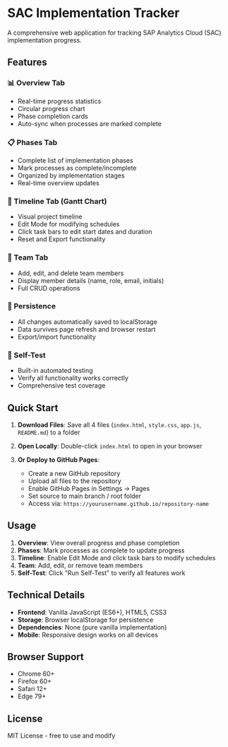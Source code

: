 # SAC Implementation Tracker

A comprehensive web application for tracking SAP Analytics Cloud (SAC) implementation progress.

## Features

### 📊 Overview Tab
- Real-time progress statistics
- Circular progress chart
- Phase completion cards
- Auto-sync when processes are marked complete

### 📋 Phases Tab  
- Complete list of implementation phases
- Mark processes as complete/incomplete
- Organized by implementation stages
- Real-time overview updates

### 📅 Timeline Tab (Gantt Chart)
- Visual project timeline
- Edit Mode for modifying schedules
- Click task bars to edit start dates and duration
- Reset and Export functionality

### 👥 Team Tab
- Add, edit, and delete team members
- Display member details (name, role, email, initials)
- Full CRUD operations

### 💾 Persistence
- All changes automatically saved to localStorage
- Data survives page refresh and browser restart
- Export/import functionality

### 🧪 Self-Test
- Built-in automated testing
- Verify all functionality works correctly
- Comprehensive test coverage

## Quick Start

1. **Download Files**: Save all 4 files (`index.html`, `style.css`, `app.js`, `README.md`) to a folder

2. **Open Locally**: Double-click `index.html` to open in your browser

3. **Or Deploy to GitHub Pages**:
   - Create a new GitHub repository
   - Upload all files to the repository
   - Enable GitHub Pages in Settings → Pages
   - Set source to main branch / root folder
   - Access via: `https://yourusername.github.io/repository-name`

## Usage

1. **Overview**: View overall progress and phase completion
2. **Phases**: Mark processes as complete to update progress
3. **Timeline**: Enable Edit Mode and click task bars to modify schedules  
4. **Team**: Add, edit, or remove team members
5. **Self-Test**: Click "Run Self-Test" to verify all features work

## Technical Details

- **Frontend**: Vanilla JavaScript (ES6+), HTML5, CSS3
- **Storage**: Browser localStorage for persistence
- **Dependencies**: None (pure vanilla implementation)
- **Mobile**: Responsive design works on all devices

## Browser Support

- Chrome 60+
- Firefox 60+  
- Safari 12+
- Edge 79+

## License

MIT License - free to use and modify
